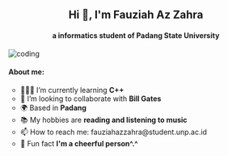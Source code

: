 <h2 align="center">Hi 👋, I'm Fauziah Az Zahra</h2>
<h4 align="center">a informatics student of Padang State University</h4>
<img align="center" alt="coding" widht="400" src="https://github.com/user-attachments/assets/8727a9a9-eb94-462d-a320-7ef33630951c">
<h4>About me:</h4>
<ul type="circle">
<li>👩🏼‍💻 I’m currently learning <b>C++</b></li>
<li>👯 I’m looking to collaborate with <b>Bill Gates</b></li>
<li>🌍 Based in <b>Padang</b></li>
<li>📚 My hobbies are <b>reading and listening to music</b></li>
<li>📫 How to reach me: fauziahazzahra@student.unp.ac.id</li>
<li>🌟 Fun fact <b>I'm a cheerful person^.^</b></li>

